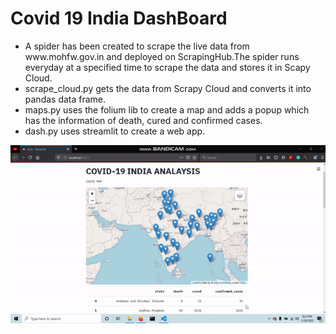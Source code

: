 # Covid 19 India DashBoard
<ul>
<li>A spider has been created to scrape the live data from www.mohfw.gov.in and deployed on ScrapingHub.The spider runs everyday at a specified time to scrape the data and stores it in Scapy Cloud.
<li>scrape_cloud.py gets the data from Scrapy Cloud and converts it into pandas data frame.
<li>maps.py uses the folium lib to create a map and adds a popup which has the information of death, cured and confirmed cases.
<li>dash.py uses streamlit to create a web app.
</ul>

![COVID-19 INDIA DASH BOARD](https://github.com/Harsh1347/Covid-19-India-DashBoard/blob/master/covid-dash.gif)
